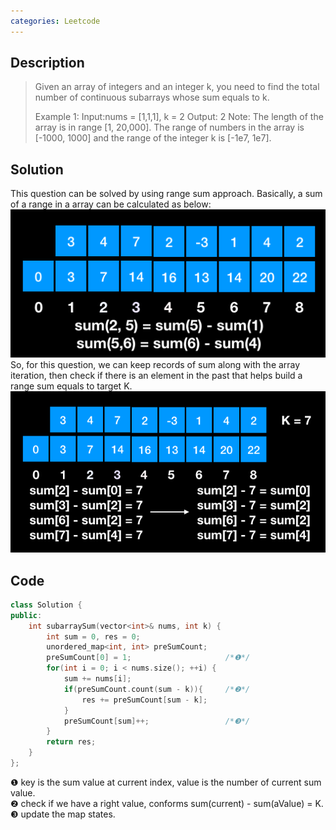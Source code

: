 ```yaml
---
categories: Leetcode
---
```


## Description
>Given an array of integers and an integer k, you need to find the total number of continuous subarrays whose sum equals to k.
>
>Example 1:
Input:nums = [1,1,1], k = 2
Output: 2
Note:
The length of the array is in range [1, 20,000].
The range of numbers in the array is [-1000, 1000] and the range of the integer k is [-1e7, 1e7].

## Solution
This question can be solved by using range sum approach. Basically, a sum of a range in a array can be calculated as below:  
![Alt text](../media/pic/560_1.png)
So, for this question, we can keep records of sum along with the array iteration, then check if there is an element in the past that helps build a range sum equals to target K.  
![Alt text](../media/pic/560_2.png)


## Code
``` cpp
class Solution {
public:
    int subarraySum(vector<int>& nums, int k) {
        int sum = 0, res = 0;
        unordered_map<int, int> preSumCount;
        preSumCount[0] = 1;                     /*❶*/
        for(int i = 0; i < nums.size(); ++i) {
            sum += nums[i];
            if(preSumCount.count(sum - k)){     /*❷*/
                res += preSumCount[sum - k];
            }
            preSumCount[sum]++;                 /*❸*/
        }
        return res;
    }
};
```
❶ key is the sum value at current index, value is the number of current sum value.  
❷ check if we have a right value, conforms sum(current) - sum(aValue) = K.  
❸ update the map states.  
